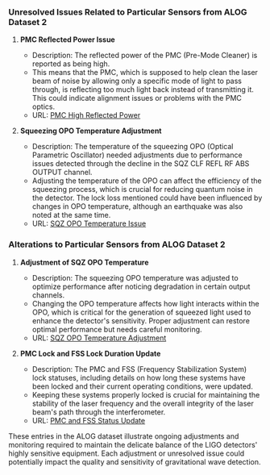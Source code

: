### Unresolved Issues Related to Particular Sensors from ALOG Dataset 2

1. **PMC Reflected Power Issue**
   - Description: The reflected power of the PMC (Pre-Mode Cleaner) is reported as being high.
   - This means that the PMC, which is supposed to help clean the laser beam of noise by allowing only a specific mode of light to pass through, is reflecting too much light back instead of transmitting it. This could indicate alignment issues or problems with the PMC optics.
   - URL: [PMC High Reflected Power](https://alog.ligo-wa.caltech.edu/aLOG/index.php?callRep=82220)

2. **Squeezing OPO Temperature Adjustment**
   - Description: The temperature of the squeezing OPO (Optical Parametric Oscillator) needed adjustments due to performance issues detected through the decline in the SQZ CLF REFL RF ABS OUTPUT channel.
   - Adjusting the temperature of the OPO can affect the efficiency of the squeezing process, which is crucial for reducing quantum noise in the detector. The lock loss mentioned could have been influenced by changes in OPO temperature, although an earthquake was also noted at the same time.
   - URL: [SQZ OPO Temperature Issue](https://alog.ligo-wa.caltech.edu/aLOG/index.php?callRep=82215)

### Alterations to Particular Sensors from ALOG Dataset 2

1. **Adjustment of SQZ OPO Temperature**
   - Description: The squeezing OPO temperature was adjusted to optimize performance after noticing degradation in certain output channels.
   - Changing the OPO temperature affects how light interacts within the OPO, which is critical for the generation of squeezed light used to enhance the detector's sensitivity. Proper adjustment can restore optimal performance but needs careful monitoring.
   - URL: [SQZ OPO Temperature Adjustment](https://alog.ligo-wa.caltech.edu/aLOG/index.php?callRep=82194)

2. **PMC Lock and FSS Lock Duration Update**
   - Description: The PMC and FSS (Frequency Stabilization System) lock statuses, including details on how long these systems have been locked and their current operating conditions, were updated.
   - Keeping these systems properly locked is crucial for maintaining the stability of the laser frequency and the overall integrity of the laser beam's path through the interferometer.
   - URL: [PMC and FSS Status Update](https://alog.ligo-wa.caltech.edu/aLOG/index.php?callRep=82220)

These entries in the ALOG dataset illustrate ongoing adjustments and monitoring required to maintain the delicate balance of the LIGO detectors' highly sensitive equipment. Each adjustment or unresolved issue could potentially impact the quality and sensitivity of gravitational wave detection.